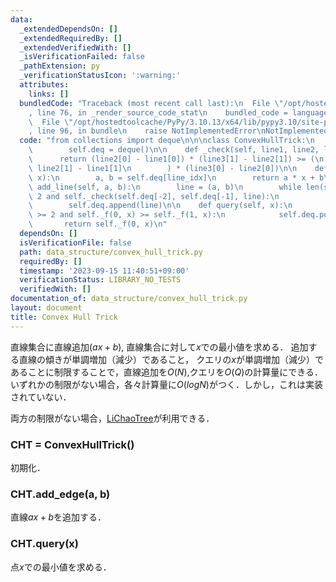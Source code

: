 ```yaml
---
data:
  _extendedDependsOn: []
  _extendedRequiredBy: []
  _extendedVerifiedWith: []
  _isVerificationFailed: false
  _pathExtension: py
  _verificationStatusIcon: ':warning:'
  attributes:
    links: []
  bundledCode: "Traceback (most recent call last):\n  File \"/opt/hostedtoolcache/PyPy/3.10.13/x64/lib/pypy3.10/site-packages/onlinejudge_verify/documentation/build.py\"\
    , line 76, in _render_source_code_stat\n    bundled_code = language.bundle(\n\
    \  File \"/opt/hostedtoolcache/PyPy/3.10.13/x64/lib/pypy3.10/site-packages/onlinejudge_verify/languages/python.py\"\
    , line 96, in bundle\n    raise NotImplementedError\nNotImplementedError\n"
  code: "from collections import deque\n\n\nclass ConvexHullTrick:\n    def __init__(self):\n\
    \        self.deq = deque()\n\n    def _check(self, line1, line2, line3):\n  \
    \      return (line2[0] - line1[0]) * (line3[1] - line2[1]) >= (\n           \
    \ line2[1] - line1[1]\n        ) * (line3[0] - line2[0])\n\n    def _f(self, line_idx,\
    \ x):\n        a, b = self.deq[line_idx]\n        return a * x + b\n\n    def\
    \ add_line(self, a, b):\n        line = (a, b)\n        while len(self.deq) >=\
    \ 2 and self._check(self.deq[-2], self.deq[-1], line):\n            self.deq.pop()\n\
    \        self.deq.append(line)\n\n    def query(self, x):\n        while len(self.deq)\
    \ >= 2 and self._f(0, x) >= self._f(1, x):\n            self.deq.popleft()\n \
    \       return self._f(0, x)\n"
  dependsOn: []
  isVerificationFile: false
  path: data_structure/convex_hull_trick.py
  requiredBy: []
  timestamp: '2023-09-15 11:40:51+09:00'
  verificationStatus: LIBRARY_NO_TESTS
  verifiedWith: []
documentation_of: data_structure/convex_hull_trick.py
layout: document
title: Convex Hull Trick
---
```


直線集合に直線追加($ax+b$), 直線集合に対して$x$での最小値を求める．
追加する直線の傾きが単調増加（減少）であること， クエリの$x$が単調増加（減少）であることに制限することで，直線追加を$O(N)$,クエリを$O(Q)$の計算量にできる．
いずれかの制限がない場合，各々計算量に$O(logN)$がつく．しかし，これは実装されていない．

両方の制限がない場合，[LiChaoTree](./li_chao_tree.py)が利用できる．

### CHT = ConvexHullTrick()

初期化．

### CHT.add_edge(a, b)

直線$ax+b$を追加する．

### CHT.query(x)

点$x$での最小値を求める．